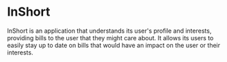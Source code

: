 # InShort
InShort is an application that understands its user's profile and interests, providing bills to the user that they might care about. It allows its users to easily stay up to date on bills that would have an impact on the user or their interests.
